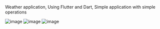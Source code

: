 Weather application,
Using Flutter and Dart,
Simple application with simple operations

![image](https://user-images.githubusercontent.com/46898308/221191203-fe768294-a4c7-42bd-b7cf-1128ba0b543a.png)
![image](https://user-images.githubusercontent.com/46898308/221191296-2c069913-021c-4d62-b129-4f98d40bb692.png)
![image](https://user-images.githubusercontent.com/46898308/221191725-41877cce-dafa-45b8-a92f-87a5a85e2009.png)


